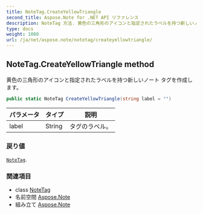 ```yaml
---
title: NoteTag.CreateYellowTriangle
second_title: Aspose.Note for .NET API リファレンス
description: NoteTag 方法. 黄色の三角形のアイコンと指定されたラベルを持つ新しいノート タグを作成します
type: docs
weight: 1080
url: /ja/net/aspose.note/notetag/createyellowtriangle/
---
```

## NoteTag.CreateYellowTriangle method

黄色の三角形のアイコンと指定されたラベルを持つ新しいノート タグを作成します。

```csharp
public static NoteTag CreateYellowTriangle(string label = "")
```

| パラメータ | タイプ | 説明 |
| --- | --- | --- |
| label | String | タグのラベル。 |

### 戻り値

[`NoteTag`](../).

### 関連項目

* class [NoteTag](../)
* 名前空間 [Aspose.Note](../../notetag/)
* 組み立て [Aspose.Note](../../../)


